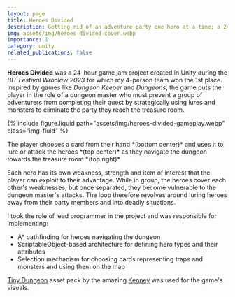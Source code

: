 ```yaml
---
layout: page
title: Heroes Divided
description: Getting rid of an adventure party one hero at a time; a 24-hour game jam project
img: assets/img/heroes-divided-cover.webp
importance: 1
category: unity
related_publications: false
---
```


**Heroes Divided** was a 24-hour game jam project created in Unity during the *BIT Festival Wroclaw 2023* for which my 4-person team won the 1st place. Inspired by games like *Dungeon Keeper* and *Dungeons*, the game puts the player in the role of a dungeon master who must prevent a group of adventurers from completing their quest by strategically using lures and monsters to eliminate the party they reach the treasure room.

{% include figure.liquid path="assets/img/heroes-divided-gameplay.webp" class="img-fluid" %}

<div class="caption">
    The player chooses a card from their hand *(bottom center)* and uses it to lure or attack the heroes *(top center)* as they navigate the dungeon towards the treasure room *(top right)*
</div>

Each hero has its own weakness, strength and item of interest that the player can exploit to their advantage. While in group, the heroes cover each other's weaknesses, but once separated, they become vulnerable to the dungeon master's attacks. The loop therefore revolves around luring heroes away from their party members and into deadly situations.

I took the role of lead programmer in the project and was responsible for implementing:

- A* pathfinding for heroes navigating the dungeon
- ScriptableObject-based architecture for defining hero types and their attributes
- Selection mechanism for choosing cards representing traps and monsters and using them on the map

[Tiny Dungeon](https://kenney.nl/assets/tiny-dungeon) asset pack by the amazing [Kenney](https://kenney.nl/) was used for the game's visuals.

